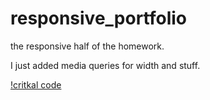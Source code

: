 # responsive_portfolio

the responsive half of the homework.

I just added media queries for width and stuff.

[!critkal code](http://prntscr.com/pkbrma)
